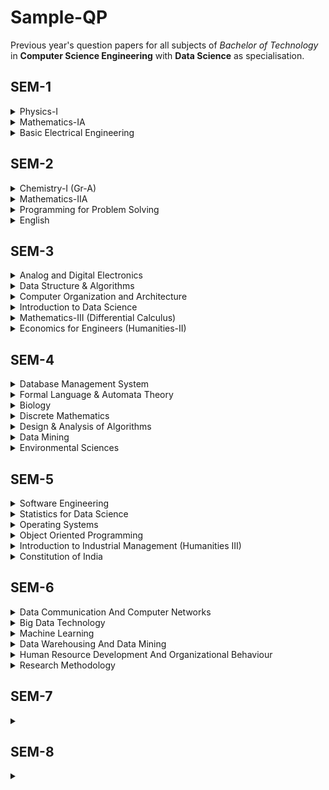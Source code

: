 <link rel="stylesheet" href="./styles.css" />

# Sample-QP
Previous year's question papers for all subjects of *Bachelor of Technology* in **Computer Science Engineering** with **Data Science** as specialisation.

## SEM-1
<details>
  <summary>Physics-I</summary>

  - [2025](https://www.makaut.com/papers/btech-1-sem-physics-1-bs-ph101-2025.pdf)
</details>

<details>
  <summary>Mathematics-IA</summary>

  - []()
</details>

<details>
  <summary>Basic Electrical Engineering</summary>

  - []()
</details>


## SEM-2
<details>
  <summary>Chemistry-I (Gr-A)</summary></summary>

  - [2024](https://www.makaut.com/papers/btech-2-sem-chemistry-1-bsch201-2024.pdf)
</details>

<details>
  <summary>Mathematics-IIA</summary>

  - [2024](https://www.makaut.com/papers/btech-2-sem-mathematics-2a-bsm201-2024.pdf)
</details>

<details>
  <summary>Programming for Problem Solving</summary>

  - []()
</details>

<details>
  <summary>English</summary>

  - []()
</details>

## SEM-3
<details>
  <summary>Analog and Digital Electronics</summary>

  - []()
</details>

<details>
  <summary>Data Structure & Algorithms</summary>

  - []()
</details>

<details>
  <summary>Computer Organization and Architecture</summary>

  - []()
</details>

<details>
  <summary>Introduction to Data Science</summary>

  - []()
</details>

<details>
  <summary>Mathematics-III (Differential Calculus)</summary>

  - []()

  - [2025]()
</details>

<details>
  <summary>Economics for Engineers (Humanities-II)</summary>

  - []()
</details>


## SEM-4
<details>
  <summary>Database Management System</summary>

  - [2014](https://www.makaut.com/papers/btech-cse-5-sem-database-management-system-2014.pdf)
</details>

<details>
  <summary>Formal Language & Automata Theory</summary>

  - [2024](https://www.makaut.com/papers/btech-pcc-cs-4-sem-formal-language-and-automata-theory-pcc-cs-403-2024.pdf)
</details>

<details>
  <summary>Biology</summary>

  - [2024](https://www.makaut.com/papers/btech-4-sem-biology-bs-b401-2024.pdf)
  - [2023](https://www.makaut.com/papers/btech-bsb-4-sem-biology-bs-b401-2023.pdf)
</details>

<details>
  <summary>Discrete Mathematics</summary>

  - []()
</details>

<details>
  <summary>Design & Analysis of Algorithms</summary>

  - []()
</details>

<details>
  <summary>Data Mining</summary>

  - []()
</details>

<details>
  <summary>Environmental Sciences</summary>

  - []()
</details>


## SEM-5
<details>
  <summary>Software Engineering</summary>

  - []()
</details>

<details>
  <summary>Statistics for Data Science</summary>

  - []()
</details>

<details>
  <summary>Operating Systems</summary>

  - []()
</details>

<details>
  <summary>Object Oriented Programming</summary>

  - []()
</details>

<details>
  <summary>Introduction to Industrial Management (Humanities III)</summary>

  - []()
</details>

<details>
  <summary>Constitution of India</summary>

  - []()
</details>


## SEM-6
<details>
  <summary>Data Communication And Computer Networks</summary>

  - [2024](https://www.makaut.com/papers/btech-ec-cse-6-sem-computer-networks-ec602-2024.pdf)
</details>

<details>
  <summary>Big Data Technology</summary>

  - [2024]()
</details>

<details>
  <summary>Machine Learning</summary>

  - [2024](https://www.makaut.com/papers/btech-pec-7-sem-machine-learning-pec-cs-701e-2024.pdf)
</details>

<details>
  <summary>Data Warehousing And Data Mining</summary>

  - [2024]()
</details>

<details>
  <summary>Human Resource Development And Organizational Behaviour</summary>

  - [2024]()
</details>

<details>
  <summary>Research Methodology</summary>

  - [2024]()
</details>


## SEM-7
<details>
  <summary></summary>

  - []()
</details>


## SEM-8
<details>
  <summary></summary>

  - []()
</details>
